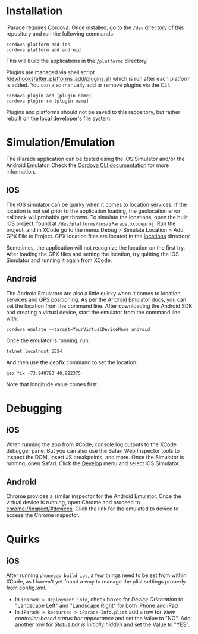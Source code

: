 # Installation

iParade requires [Cordova](https://cordova.apache.org). Once installed, go to
the ```/dev``` directory of this repository and run the following commands:

```
cordova platform add ios
cordova platform add android
```

This will build the applications in the ```/platforms``` directory.

Plugins are managed via shell script [/dev/hooks/after_platforms_add/plugins.sh](dev/hooks/after_platforms_add/plugins.sh)
which is run after each platform is added. You can also manually add or remove
plugins via the CLI:

```
cordova plugin add [plugin name]
cordova plugin rm [plugin name]
```

Plugins and platforms should not be saved to this repository, but rather
rebuilt on the local developer's file system.

# Simulation/Emulation

The iParade application can be tested using the iOS Simulator and/or the
Android Emulator. Check the [Cordova CLI documentation](http://cordova.apache.org/docs/en/5.0.0/guide_cli_index.md.html#The%20Command-Line%20Interface) for more
information.

## iOS

The iOS simulator can be quirky when it comes to location services. If the
location is not set prior to the application loading, the geolocation error
callback will probably get thrown. To simulate the locations, open the built
iOS project, found at ```/dev/platforms/ios/iParade.xcodeproj```. Run the
project, and in XCode go to the menu: Debug > Simulate Location > Add GPX File
to Project. GPX location files are located in the [locations](locations) directory.

Sometimes, the application will not recognize the location on the first try.
After loading the GPX files and setting the location, try quitting the iOS
Simulator and running it again from XCode.

## Android

The Android Emulators are also a little quirky when it comes to location
services and GPS positioning. As per the [Android Emulator docs](http://developer.android.com/tools/devices/emulator.html), you can
set the location from the command line. After downloading the Android SDK and
creating a virtual device, start the emulator from the command line with:

```
cordova emulate --target=YourVirtualDeviceName android
```

Once the emulator is running, run:

```
telnet localhost 5554
```

And then use the geofix command to set the location:

```
geo fix -73.948793 40.822375
```

Note that longitude value comes first.

# Debugging

## iOS

When running the app from XCode, console.log outputs to the XCode debugger
pane. But you can also use the Safari Web Inspector tools to inspect the DOM,
insert JS breakpoints, and more. Once the Simulator is running, open Safari.
Click the [Develop](https://developer.apple.com/safari/tools/) menu and select
iOS Simulator.

## Android

Chrome provides a similar inspector for the Android Emulator. Once the
virtual device is running, open Chrome and proceed to [chrome://inspect/#devices](chrome://inspect/#devices).
Click the link for the emulated to device to access the Chrome inspector.

# Quirks

## iOS

After running `phonegap build ios`, a few things need to be set from within
XCode, as I haven't yet found a way to manage the plist settings properly from
config.xml.

- In ```iParade > Deployment info```, check boxes for *Device Orientation* to
"Landscape Left" and "Landscape Right" for both iPhone and iPad
- In ```iParade > Resources > iParade-Info.plist``` add a row for *View
controller-based status bar appearance* and set the Value to "NO".  Add another
row for *Status bar is initially hidden* and set the Value to "YES".

